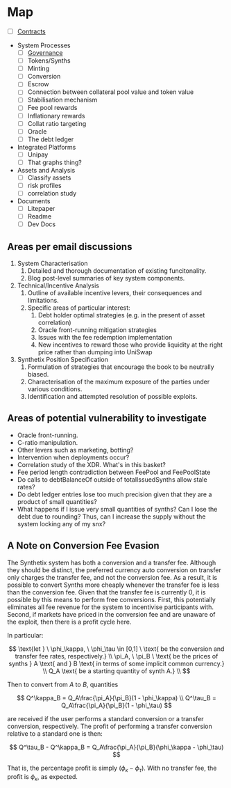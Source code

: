# Map

* [ ] [Contracts](contracts.md)
* System Processes
  * [ ] [Governance](governance.md)
  * [ ] Tokens/Synths
  * [ ] Minting
  * [ ] Conversion
  * [ ] Escrow
  * [ ] Connection between collateral pool value and token value
  * [ ] Stabilisation mechanism
  * [ ] Fee pool rewards
  * [ ] Inflationary rewards
  * [ ] Collat ratio targeting
  * [ ] Oracle
  * [ ] The debt ledger
* Integrated Platforms
  * [ ] Unipay
  * [ ] That graphs thing?
* Assets and Analysis
  * [ ] Classify assets
  * [ ] risk profiles
  * [ ] correlation study
* Documents
  * [ ] Litepaper
  * [ ] Readme
  * [ ] Dev Docs

## Areas per email discussions

1. System Characterisation
    1. Detailed and thorough documentation of existing funcitonality.
    2. Blog post-level summaries of key system components.
2. Technical/Incentive Analysis
    1. Outline of available incentive levers, their consequences and limitations.
    2. Specific areas of particular interest:
        1. Debt holder optimal strategies (e.g. in the present of asset correlation)
        2. Oracle front-running mitigation strategies
        3. Issues with the fee redemption implementation
        4. New incentives to reward those who provide liquidity at the right price rather than dumping into UniSwap
3. Synthetix Position Specification
    1. Formulation of strategies that encourage the book to be neutrally biased.
    2. Characterisation of the maximum exposure of the parties under various conditions.
    3. Identification and attempted resolution of possible exploits.

## Areas of potential vulnerability to investigate

* Oracle front-running.
* C-ratio manipulation.
* Other levers such as marketing, botting?
* Intervention when deployments occur?
* Correlation study of the XDR. What's in this basket?
* Fee period length contradiction between FeePool and FeePoolState
* Do calls to debtBalanceOf outside of totalIssuedSynths allow stale rates?
* Do debt ledger entries lose too much precision given that they are a product of small quantities?
* What happens if I issue very small quantities of synths? Can I lose the debt due to rounding? Thus, can I increase the supply without the system locking any of my snx?

## A Note on Conversion Fee Evasion

The Synthetix system has both a conversion and a transfer fee. Although they should be distinct,
the preferred currency auto conversion on transfer only charges the transfer fee, and not the conversion fee.
As a result, it is possible to convert Synths more cheaply whenever the transfer fee is less than the conversion fee.
Given that the transfer fee is currently 0, it is possible by this means to perform free conversions. First, this potentially
eliminates all fee revenue for the system to incentivise participants with. Second, if markets have priced in the conversion fee
and are unaware of the exploit, then there is a profit cycle here.

In particular:

$$
\text{let } \ \phi_\kappa, \ \phi_\tau \in [0,1] \ \text{ be the conversion and transfer fee rates, respectively.} \\
\pi_A, \ \pi_B \ \text{ be the prices of synths } A \text{ and } B \text{ in terms of some implicit common currency.} \\
Q_A \text{ be a starting quantity of synth A.} \\
$$

Then to convert from $A$ to $B$, quantities

$$
Q^\kappa_B = Q_A\frac{\pi_A}{\pi_B}(1 - \phi_\kappa) \\
Q^\tau_B = Q_A\frac{\pi_A}{\pi_B}(1 - \phi_\tau)
$$

are received if the user performs a standard conversion or a transfer conversion, respectively.
The profit of performing a transfer conversion relative to a standard one is then:

$$
Q^\tau_B - Q^\kappa_B = Q_A\frac{\pi_A}{\pi_B}(\phi_\kappa - \phi_\tau)
$$

That is, the percentage profit is simply $(\phi_\kappa - \phi_\tau)$. With no transfer fee, the profit is $\phi_\kappa$, as expected.
